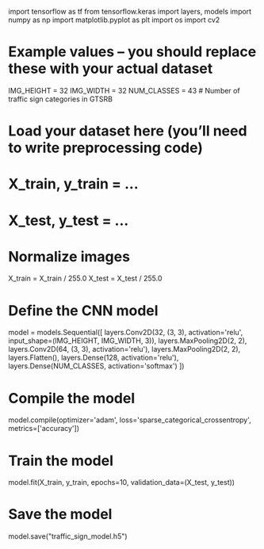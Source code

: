 import tensorflow as tf
from tensorflow.keras import layers, models
import numpy as np
import matplotlib.pyplot as plt
import os
import cv2

# Example values – you should replace these with your actual dataset
IMG_HEIGHT = 32
IMG_WIDTH = 32
NUM_CLASSES = 43  # Number of traffic sign categories in GTSRB

# Load your dataset here (you’ll need to write preprocessing code)
# X_train, y_train = ...
# X_test, y_test = ...

# Normalize images
X_train = X_train / 255.0
X_test = X_test / 255.0

# Define the CNN model
model = models.Sequential([
    layers.Conv2D(32, (3, 3), activation='relu', input_shape=(IMG_HEIGHT, IMG_WIDTH, 3)),
    layers.MaxPooling2D(2, 2),
    layers.Conv2D(64, (3, 3), activation='relu'),
    layers.MaxPooling2D(2, 2),
    layers.Flatten(),
    layers.Dense(128, activation='relu'),
    layers.Dense(NUM_CLASSES, activation='softmax')
])

# Compile the model
model.compile(optimizer='adam',
              loss='sparse_categorical_crossentropy',
              metrics=['accuracy'])

# Train the model
model.fit(X_train, y_train, epochs=10, validation_data=(X_test, y_test))

# Save the model
model.save("traffic_sign_model.h5")
